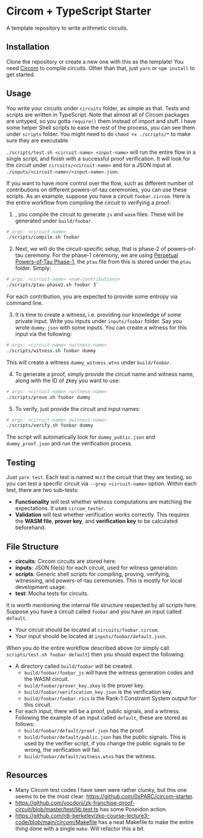 # Circom + TypeScript Starter

A template repository to write arithmetic circuits.

## Installation

Clone the repository or create a new one with this as the template! You need [Circom](https://docs.circom.io/getting-started/installation/) to compile circuits. Other than that, just `yarn` or `npm install` to get started.

## Usage

You write your circuits under `circuits` folder, as simple as that. Tests and scripts are written in TypeScript. Note that almost all of Circom packages are untyped, so you gotta `require()` them instead of import and stuff. I have some helper Shell scripts to ease the rest of the process, you can see them under `scripts` folder. You might need to do `chmod +x ./scripts/*` to make sure they are executable.

`./scripts/test.sh <circuit-name> <input-name>` will run the entire flow in a single script, and finish with a successful proof verification. It will look for the circuit under `circuits/<circuit-name>` and for a JSON input at `./inputs/<circuit-name>/<input-name>.json`.

If you want to have more control over the flow, such as different number of contributions on different powers-of-tau ceremonies, you can use these scripts. As an example, suppose you have a circuit `foobar.circom`. Here is the entire workflow from compiling the circuit to verifying a proof:

1. , you compile the circuit to generate `js` and `wasm` files. These will be generated under `build/foobar`.

```sh
# args: <circuit-name>
./scripts/compile.sh foobar
```

2. Next, we will do the circuit-specific setup, that is phase-2 of powers-of-tau ceremony. For the phase-1 ceremony, we are using [Perpetual Powers-of-Tau Phase-1](https://github.com/privacy-scaling-explorations/perpetualpowersoftau), the `ptau` file from this is stored under the `ptau` folder. Simply:

```sh
# args: <circuit-name> <num-contributions>
./scripts/ptau-phase2.sh foobar 3`
```

For each contribution, you are expected to provide some entropy via command line.

3. It is time to create a witness, i.e. providing our knowledge of some private input. Write you inputs under `inputs/foobar` folder. Say you wrote `dummy.json` with some inputs. You can create a witness for this input via the following:

```sh
# args: <circuit-name> <witness-name>
./scripts/witness.sh foobar dummy
```

This will create a witness `dummy_witness.wtns` under `build/foobar`.

4. To generate a proof, simply provide the circuit name and witness name, along with the ID of zkey you want to use:

```sh
# args: <circuit-name> <witness-name>
./scripts/prove.sh foobar dummy
```

5. To verify, just provide the circuit and input names:

```sh
# args: <circuit-name> <witness-name>
./scripts/verify.sh foobar dummy
```

The script will automatically look for `dummy_public.json` and `dummy_proof.json` and run the verification process.

## Testing

Just `yarn test`. Each test is named w.r.t the circuit that they are testing, so you can test a specific circuit via `--grep <circuit-name>` option. Within each test, there are two sub-tests:

- **Functionality** will test whether witness computations are matching the expectations. It uses `circom_tester`.
- **Validation** will test whether verification works correctly. This requires the **WASM file**, **prover key**, and **verification key** to be calculated beforehand.

## File Structure

- **circuits**: Circom circuits are stored here.
- **inputs**: JSON file(s) for each circuit, used for witness generation.
- **scripts**: Generic shell scripts for compiling, proving, verifying, witnessing, and powers-of-tau ceremonies. This is mostly for local development usage.
- **test**: Mocha tests for circuits.

It is worth mentioning the internal file structure respected by all scripts here. Suppose you have a circuit called `foobar` and you have an input called `default`.

- Your circuit should be located at `circuits/foobar.circom`.
- Your input should be located at `inputs/foobar/default.json`.

When you do the entire workflow described above (or simply call `scripts/test.sh foobar default`) then you should expect the following:

- A directory called `build/foobar` will be created.
  - `build/foobar/foobar_js` will have the witness generation codes and the WASM circuit.
  - `build/foobar/prover_key.zkey` is the prover key.
  - `build/foobar/verification_key.json` is the verification key.
  - `build/foobar/foobar.r1cs` is the Rank-1 Constraint System output for this circuit.
- For each input, there will be a proof, public signals, and a witness. Following the example of an input called `default`, these are stored as follows:
  - `build/foobar/default/proof.json` has the proof.
  - `build/foobar/default/public.json` has the public signals. This is used by the verifier script, if you change the public signals to be wrong, the verification will fail.
  - `build/foobar/default/witness.wtns` has the witness.

## Resources

- Many Circom test codes I have seen were rather clunky, but this one seems to be the most clear: <https://github.com/0xPARC/circom-starter>.
- <https://github.com/vocdoni/zk-franchise-proof-circuit/blob/master/test/lib.test.ts> has some Poseidon action.
- <https://github.com/rdi-berkeley/zkp-course-lecture3-code/blob/main/circom/Makefile> has a neat Makefile to make the entire thing done with a single `make`. Will refactor this a bit.
